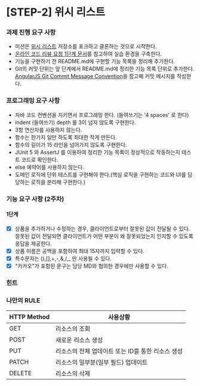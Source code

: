 # [STEP-2] 위시 리스트

### 과제 진행 요구 사항

- 미션은 [위시 리스트](https://github.com/kakao-tech-campus-2nd-step2/spring-gift-wishlist) 저장소를 포크하고 클론하는 것으로 시작한다.
- [온라인 코드 리뷰 요청 1단계 문서](https://github.com/next-step/nextstep-docs/blob/master/codereview/review-step1.md)를 참고하여 실습 환경을
  구축한다.
- 기능을 구현하기 전 README.md에 구현할 기능 목록을 정리해 추가한다.
- Git의 커밋 단위는 앞 단계에서 README.md에 정리한 기능 목록 단위로
  추가한다. [AngularJS Git Commit Message Convention](https://gist.github.com/stephenparish/9941e89d80e2bc58a153)을 참고해 커밋
  메시지를 작성한다.

### 프로그래밍 요구 사항

- 자바 코드 컨벤션을 지키면서 프로그래밍 한다. (들여쓰기는 '4 spaces' 로 한다)
- indent (들여쓰기) depth 를 3이 넘지 않도록 구현한다.
- 3항 연산자를 사용하지 않는다.
- 함수는 한가지 일만 하도록 최대한 작게 만든다.
- 함수의 길이가 15 라인을 넘어가지 않도록 구현한다.
- JUnit 5 와 AssertJ 를 이용하여 정리한 기능 목록이 정상적으로 작동하는지 테스트 코드로 확인한다.
- else 예약어를 사용하지 않는다.
- 도메인 로직에 단위 테스트를 구현해야 한다.(핵심 로직을 구현하는 코드와 UI를 담당하는 로직을 분리해 구현한다.)

### 기능 요구 사항 (2주차)

#### 1단계
- [X] 상품을 추가하거나 수정하는 경우, 클라이언트로부터 잘못된 값이 전달될 수 있다. 잘못된 값이 전달되면 클라이언트가 어떤 부분이 왜 잘못되었는지 인지할 수 있도록 응답을 제공한다.
- [X] 상품 이름은 공백을 포함하여 최대 15자까지 입력할 수 있다.
- [X] 특수문자는 (),[],+,-,&,/,_ 만 사용될 수 있다.
- [X] "카카오"가 포함된 문구는 담당 MD와 협의한 경우에만 사용할 수 있다.

### 힌트

### 나만의 RULE
| HTTP Method | 사용상황                          |
|-------------|-------------------------------|
| GET         | 리소스의 조회                       |
| POST        | 새로운 리소스 생성                    |
| PUT         | 리소스의 전체 업데이트 또는 ID를 통한 리소스 생성 |
| PATCH       | 리소스의 일부분(일부 필드) 업데이트          |
| DELETE      | 리소스의 삭제                       |
